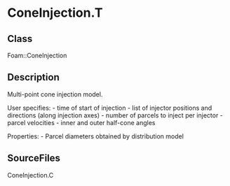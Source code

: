# ConeInjection.T 
## Class
Foam::ConeInjection

## Description
Multi-point cone injection model.

User specifies:
      - time of start of injection
      - list of injector positions and directions (along injection axes)
      - number of parcels to inject per injector
      - parcel velocities
      - inner and outer half-cone angles

Properties:
      - Parcel diameters obtained by distribution model

## SourceFiles
ConeInjection.C


